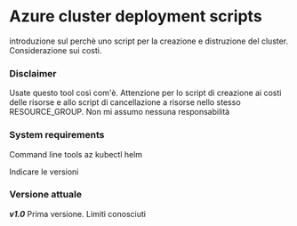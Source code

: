 # Azure cluster deployment scripts

introduzione sul perchè uno script per la creazione e distruzione del cluster. Considerazione sui costi.

### Disclaimer
Usate questo tool così com'è. Attenzione per lo script di creazione ai costi delle risorse e allo script di cancellazione a risorse nello stesso RESOURCE_GROUP.
Non mi assumo nessuna responsabilità

### System requirements
Command line tools 
 az
 kubectl
 helm

Indicare le versioni

### Versione attuale
***v1.0*** Prima versione. Limiti conosciuti


